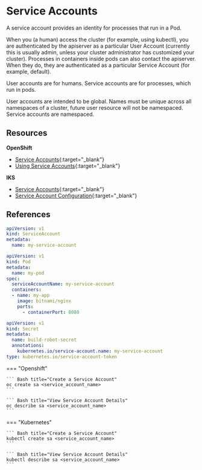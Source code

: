 # Service Accounts

A service account provides an identity for processes that run in a Pod.

When you (a human) access the cluster (for example, using kubectl), you are authenticated by the apiserver as a particular User Account (currently this is usually admin, unless your cluster administrator has customized your cluster). Processes in containers inside pods can also contact the apiserver. When they do, they are authenticated as a particular Service Account (for example, default).

User accounts are for humans. Service accounts are for processes, which run in pods.

User accounts are intended to be global. Names must be unique across all namespaces of a cluster, future user resource will not be namespaced. Service accounts are namespaced.

## Resources

**OpenShift**

- [Service Accounts](https://docs.openshift.com/container-platform/4.13/authentication/understanding-and-creating-service-accounts.html){:target="_blank"}
- [Using Service Accounts](https://docs.openshift.com/container-platform/4.13/authentication/using-service-accounts-in-applications.html){:target="_blank"}

**IKS**

- [Service Accounts](https://kubernetes.io/docs/reference/access-authn-authz/service-accounts-admin/){:target="_blank"}
- [Service Account Configuration](https://kubernetes.io/docs/tasks/configure-pod-container/configure-service-account/){:target="_blank"}

## References

```yaml
apiVersion: v1
kind: ServiceAccount
metadata:
  name: my-service-account
```

```yaml
apiVersion: v1
kind: Pod
metadata:
  name: my-pod
spec:
  serviceAccountName: my-service-account
  containers:
  - name: my-app
    image: bitnami/nginx
    ports:
      - containerPort: 8080
```

```yaml
apiVersion: v1
kind: Secret
metadata:
  name: build-robot-secret
  annotations:
    kubernetes.io/service-account.name: my-service-account
type: kubernetes.io/service-account-token
```

=== "Openshift"

    ``` Bash title="Create a Service Account"
    oc create sa <service_account_name>
    ```

    ``` Bash title="View Service Account Details"
    oc describe sa <service_account_name>
    ```

=== "Kubernetes"

    ``` Bash title="Create a Service Account"
    kubectl create sa <service_account_name>
    ```

    ``` Bash title="View Service Account Details"
    kubectl describe sa <service_account_name>
    ```